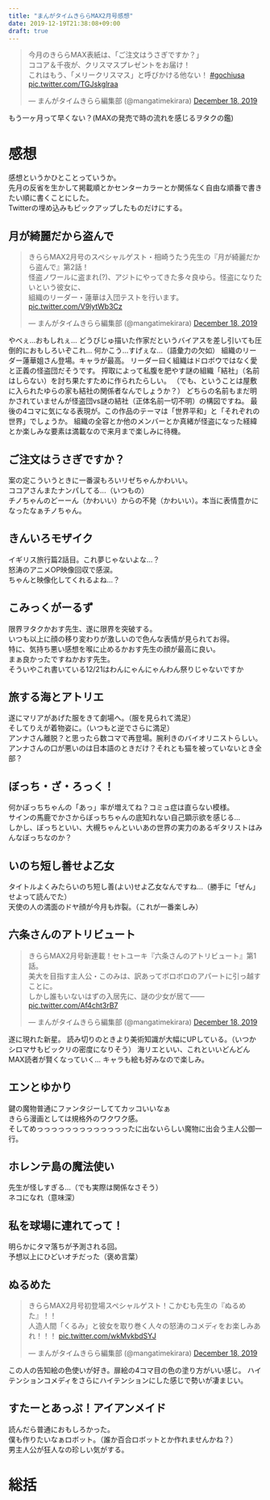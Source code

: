 ```yaml
---
title: "まんがタイムきららMAX2月号感想"
date: 2019-12-19T21:38:08+09:00
draft: true
---
```


<blockquote class="twitter-tweet"><p lang="ja" dir="ltr">今月のきららMAX表紙は、「ご注文はうさぎですか？」<br>ココア＆千夜が、クリスマスプレゼントをお届け！<br>これはもう、「メリークリスマス」と呼びかける他ない！ <a href="https://twitter.com/hashtag/gochiusa?src=hash&amp;ref_src=twsrc%5Etfw">#gochiusa</a> <a href="https://t.co/TGJskglraa">pic.twitter.com/TGJskglraa</a></p>&mdash; まんがタイムきらら編集部 (@mangatimekirara) <a href="https://twitter.com/mangatimekirara/status/1207299604984692736?ref_src=twsrc%5Etfw">December 18, 2019</a></blockquote> <script async src="https://platform.twitter.com/widgets.js" charset="utf-8"></script> 

もう一ヶ月って早くない？(MAXの発売で時の流れを感じるヲタクの鑑)  

# 感想
感想というかひとことっていうか。  
先月の反省を生かして掲載順とかセンターカラーとか関係なく自由な順番で書きたい順に書くことにした。  
Twitterの埋め込みもピックアップしたものだけにする。  

## 月が綺麗だから盗んで
<blockquote class="twitter-tweet"><p lang="ja" dir="ltr">きららMAX2月号のスペシャルゲスト・相崎うたう先生の『月が綺麗だから盗んで』第2話！<br>怪盗ノワールに盗まれ(?)、アジトにやってきた多々良ゆら。怪盗になりたいという彼女に、<br>組織のリーダー・蓮華は入団テストを行います。 <a href="https://t.co/V9lytWb3Cz">pic.twitter.com/V9lytWb3Cz</a></p>&mdash; まんがタイムきらら編集部 (@mangatimekirara) <a href="https://twitter.com/mangatimekirara/status/1207302049576013826?ref_src=twsrc%5Etfw">December 18, 2019</a></blockquote> <script async src="https://platform.twitter.com/widgets.js" charset="utf-8"></script>  
やべぇ...おもしれぇ...  
どうびじゅ描いた作家だというバイアスを差し引いても圧倒的におもしろいぞこれ...  
何かこう...すげぇな...（語彙力の欠如）  
組織のリーダー蓮華姐さん登場。キャラが最高。  
リーダー曰く組織はドロボウではなく愛と正義の怪盗団だそうです。  
搾取によって私腹を肥やす謎の組織「結社」（名前はしらない）を討ち果たすために作られたらしい。  
（でも、ということは屋敷に入られたゆらの家も結社の関係者なんでしょうか？）  
どちらの名前もまだ明かされていませんが怪盗団vs謎の結社（正体名前一切不明）の構図ですね。 
最後の4コマに気になる表現が。この作品のテーマは「世界平和」と「それぞれの世界」でしょうか。  
組織の全容とか他のメンバーとか真緒が怪盗になった経緯とか楽しみな要素は満載なので来月まで楽しみに待機。  

## ご注文はうさぎですか？
案の定こういうときに一番涙もろいリゼちゃんかわいい。  
ココアさんまたナンパしてる...（いつもの）  
チノちゃんのどーーん（かわいい）からの不発（かわいい）。本当に表情豊かになったなぁチノちゃん。  

## きんいろモザイク
イギリス旅行篇2話目。これ夢じゃないよな...？  
怒涛のアニメOP映像回収で感涙。  
ちゃんと映像化してくれるよね...？

## こみっくがーるず
限界ヲタクかおす先生、遂に限界を突破する。  
いつも以上に顔の移り変わりが激しいので色んな表情が見られてお得。  
特に、気持ち悪い感想を喉に止めるかおす先生の顔が最高に良い。  
まぁ良かったですねかおす先生。  
そういやこれ書いている12/21はわんにゃんにゃんわん祭りじゃないですか


## 旅する海とアトリエ
遂にマリアがあげた服をきて劇場へ。（服を見られて満足）  
そしてりえが着物姿に。（いつもと逆でさらに満足）  
アンナさん離脱？と思ったら数コマで再登場。腕利きのバイオリニストらしい。  
アンナさんの口が悪いのは日本語のときだけ？それとも猫を被っていないとき全部？  

## ぼっち・ざ・ろっく！
何かぼっちちゃんの「あっ」率が増えてね？コミュ症は直らない模様。  
サインの馬鹿でかさからぼっちちゃんの底知れない自己顕示欲を感じる...  
しかし、ぼっちといい、大槻ちゃんといいあの世界の実力のあるギタリストはみんなぼっちなのか？  

## いのち短し善せよ乙女
タイトルよくみたらいのち短し善(よい)せよ乙女なんですね...（勝手に「ぜん」せよって読んでた）  
天使の人の満面のドヤ顔が今月も炸裂。（これが一番楽しみ）  

## 六条さんのアトリビュート
<blockquote class="twitter-tweet"><p lang="ja" dir="ltr">きららMAX2月号新連載！セトユーキ『六条さんのアトリビュート』第1話。 <br>美大を目指す主人公・このみは、訳あってボロボロのアパートに引っ越すことに。<br>しかし誰もいないはずの入居先に、謎の少女が居て―― <a href="https://t.co/Af4cht3rB7">pic.twitter.com/Af4cht3rB7</a></p>&mdash; まんがタイムきらら編集部 (@mangatimekirara) <a href="https://twitter.com/mangatimekirara/status/1207299897759690753?ref_src=twsrc%5Etfw">December 18, 2019</a></blockquote> <script async src="https://platform.twitter.com/widgets.js" charset="utf-8"></script> 
遂に現れた新星。  
読み切りのときより美術知識が大幅にUPしている。（いつかシロマサもビックリの密度になりそう）  
海リエといい、これといいどんどんMAX読者が賢くなっていく...  
キャラも絵も好みなので楽しみ。  

## エンとゆかり
鍵の魔物普通にファンタジーしててカッコいいなぁ  
きらら漫画としては規格外のワクワク感。   
そしてめっっっっっっっっっっっっったに出ないらしい魔物に出会う主人公御一行。  

## ホレンテ島の魔法使い
先生が怪しすぎる...（でも実際は関係なさそう）  
ネコになれ（意味深）  

## 私を球場に連れてって！
明らかにタマ落ちが予測される回。  
予想以上にひどいオチだった（褒め言葉）  

## ぬるめた
<blockquote class="twitter-tweet"><p lang="ja" dir="ltr">きららMAX2月号初登場スペシャルゲスト！こかむも先生の『ぬるめた』！！<br>人造人間「くるみ」と彼女を取り巻く人々の怒涛のコメディをお楽しみあれ！！！ <a href="https://t.co/wkMvkbdSYJ">pic.twitter.com/wkMvkbdSYJ</a></p>&mdash; まんがタイムきらら編集部 (@mangatimekirara) <a href="https://twitter.com/mangatimekirara/status/1207300346017501216?ref_src=twsrc%5Etfw">December 18, 2019</a></blockquote> <script async src="https://platform.twitter.com/widgets.js" charset="utf-8"></script> 
この人の告知絵の色使いが好き。扉絵の4コマ目の色の塗り方がいい感じ。  
ハイテンションコメディをさらにハイテンションにした感じで勢いが凄まじい。

## すたーとあっぷ！アイアンメイド
読んだら普通におもしろかった。  
僕も作りたいなぁロボット。（誰か百合ロボットとか作れませんかね？）  
男主人公が狂人なの珍しい気がする。  


# 総括


